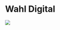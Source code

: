 # Wahl Digital

<a href="https://codeclimate.com/github/btinet/electphp/maintainability"><img src="https://api.codeclimate.com/v1/badges/22a768e5aa9ae74c4eac/maintainability" /></a>
